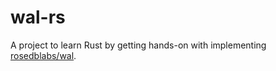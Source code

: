 # wal-rs

A project to learn Rust by getting hands-on with implementing [rosedblabs/wal](https://github.com/rosedblabs/wal).
